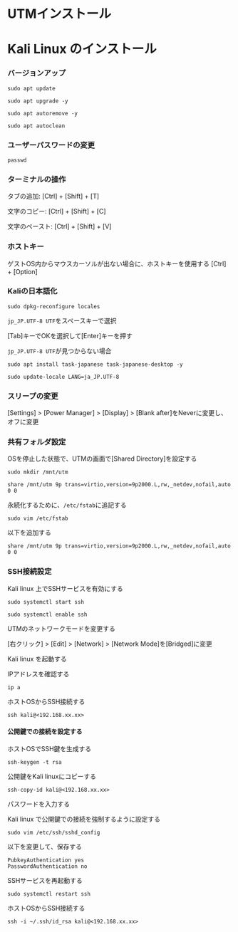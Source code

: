 # UTMインストール

# Kali Linux のインストール

### バージョンアップ
```
sudo apt update
```
```
sudo apt upgrade -y
```
```
sudo apt autoremove -y
```
```
sudo apt autoclean
```

### ユーザーパスワードの変更
```
passwd
```

### ターミナルの操作
タブの追加: 
[Ctrl] + [Shift] + [T]

文字のコピー: 
[Ctrl] + [Shift] + [C]

文字のペースト: 
[Ctrl] + [Shift] + [V]

### ホストキー
ゲストOS内からマウスカーソルが出ない場合に、ホストキーを使用する
[Ctrl] + [Option]

### Kaliの日本語化
```
sudo dpkg-reconfigure locales
```

`jp_JP.UTF-8 UTF`をスペースキーで選択

[Tab]キーでOKを選択して[Enter]キーを押す

`jp_JP.UTF-8 UTF`が見つからない場合

```
sudo apt install task-japanese task-japanese-desktop -y
```
```
sudo update-locale LANG=ja_JP.UTF-8
```

### スリープの変更
[Settings] > [Power Manager] > [Display] > [Blank after]をNeverに変更し、オフに変更

### 共有フォルダ設定
OSを停止した状態で、UTMの画面で[Shared Directory]を設定する

```
sudo mkdir /mnt/utm
```
```
share /mnt/utm 9p trans=virtio,version=9p2000.L,rw,_netdev,nofail,auto 0 0
```

永続化するために、`/etc/fstab`に追記する

```
sudo vim /etc/fstab
```

以下を追加する
```
share /mnt/utm 9p trans=virtio,version=9p2000.L,rw,_netdev,nofail,auto 0 0
```

### SSH接続設定
Kali linux 上でSSHサービスを有効にする
```
sudo systemctl start ssh
```
```
sudo systemctl enable ssh
```

UTMのネットワークモードを変更する

[右クリック] > [Edit] > [Network] > [Network Mode]を[Bridged]に変更

Kali linux を起動する

IPアドレスを確認する
```
ip a
```

ホストOSからSSH接続する
```
ssh kali@<192.168.xx.xx>
```

#### 公開鍵での接続を設定する
ホストOSでSSH鍵を生成する
```
ssh-keygen -t rsa
```

公開鍵をKali linuxにコピーする
```
ssh-copy-id kali@<192.168.xx.xx>
```

パスワードを入力する

Kali linux で公開鍵での接続を強制するように設定する
```
sudo vim /etc/ssh/sshd_config
```

以下を変更して、保存する
```
PubkeyAuthentication yes
PasswordAuthentication no
```

SSHサービスを再起動する
```
sudo systemctl restart ssh
```

ホストOSからSSH接続する
```
ssh -i ~/.ssh/id_rsa kali@<192.168.xx.xx>
```

